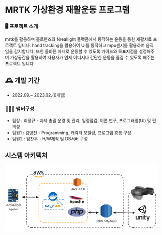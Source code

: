 



# MRTK 가상환경 재활운동 프로그램
### 🖥️ 프로젝트 소개
mrtk를 활용하며 홀로렌즈와 Nreallight 플랫폼에서 동작하는 운동을 통한 재활치료 
프로젝트 입니다. hand tracking을 활용하여 UI를 동작하고 mpu센서를 활용하여 
움직임을 감지합니다.  또한 올바른 자세로 운동할 수 있도록 가이드와 목표지점을 
설정해주며 가상공간을 활용하여 사용자가 언제 어디서나 간단한 운동을 즐길 수 있도록 
해주는 프로젝트 입니다. 
<br>

## 🕰️ 개발 기간
 * 2022.09.~ 2023.02.(6개월)

### 🧑‍🤝‍🧑 맴버구성
 - 팀장  : 최정규 - 과제 총괄 운영 및 관리, 일정점검, 이론 연구,  프로그래밍(UI) 및 편의성
 - 팀원1 : 김병진 - Programming, 캐릭터 모델링, 프로그램 흐름 구성
 - 팀원2 : 임찬우 - H/W제작 및 DB서버 구성

## 시스템 아키텍처

<img src = "https://github.com/kevinbj0/image/blob/main/%ED%99%80%EB%A1%9C%EB%A0%8C%EC%A6%88%EC%95%84%ED%82%A4%ED%85%8D%EC%B2%98.png?raw=true">


